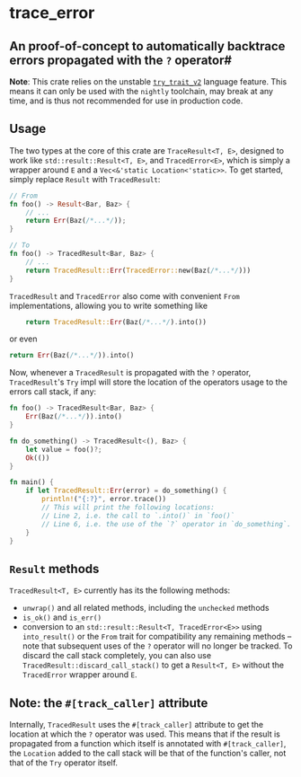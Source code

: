 # trace_error
## An proof-of-concept to automatically backtrace errors propagated with the `?` operator#
**Note**: This crate relies on the unstable [`try_trait_v2`](https://rust-lang.github.io/rfcs/3058-try-trait-v2.html) language feature. This means it can only be used with the `nightly` toolchain, may break at any time, and is thus not recommended for use in production code.

## Usage 

The two types at the core of this crate are `TraceResult<T, E>`, designed to work like `std::result::Result<T, E>`, and `TracedError<E>`, which is simply a wrapper around `E` and a `Vec<&'static Location<'static>>`. To get started, simply replace `Result` with `TracedResult`:

```rust
// From
fn foo() -> Result<Bar, Baz> {
    // ...
    return Err(Baz(/*...*/));
}

// To
fn foo() -> TracedResult<Bar, Baz> {
    // ...
    return TracedResult::Err(TracedError::new(Baz(/*...*/)))
}
```

`TracedResult` and `TracedError` also come with convenient `From` implementations, allowing you to write something like 
```rust
    return TracedResult::Err(Baz(/*...*/).into()) 
```
or even 
```rust
return Err(Baz(/*...*/)).into() 
```

Now, whenever a `TracedResult` is propagated with the `?` operator, `TracedResult`'s `Try` impl will store the location of the operators usage to the errors call stack, if any:

```rust
fn foo() -> TracedResult<Bar, Baz> {
    Err(Baz(/*...*/)).into()
}

fn do_something() -> TracedResult<(), Baz> {
    let value = foo()?; 
    Ok(())
}

fn main() {
    if let TracedResult::Err(error) = do_something() {
        println!("{:?}", error.trace()) 
        // This will print the following locations:
        // Line 2, i.e. the call to `.into()` in `foo()`
        // Line 6, i.e. the use of the `?` operator in `do_something`.
    }
}

```

## `Result` methods
`TracedResult<T, E>` currently has its the following methods:
- `unwrap()` and all related methods, including the `unchecked` methods
- `is_ok()` and `is_err()` 
- conversion to an `std::result::Result<T, TracedError<E>>` using `into_result()` or the `From` trait for compatibility any remaining methods – note that subsequent uses of the `?` operator will no longer be tracked. To discard the call stack completely, you can also use `TracedResult::discard_call_stack()` to get a `Result<T, E>` without the `TracedError` wrapper around `E`.

## Note: the `#[track_caller]` attribute
Internally, `TracedResult` uses the `#[track_caller]` attribute to get the location at which the `?` operator was used. This means that if the result is propagated from a function which itself is annotated with `#[track_caller]`, the `Location` added to the call stack will be that of the function's caller, not that of the `Try` operator itself.